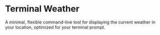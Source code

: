 # Terminal Weather

A minimal, flexible command-line tool for displaying the current weather in your location, optimized for your terminal prompt.
